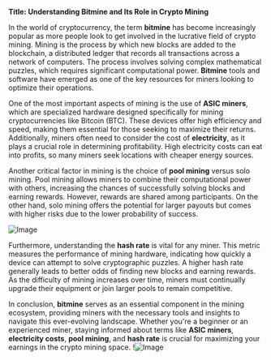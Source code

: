 **Title: Understanding Bitmine and Its Role in Crypto Mining**

In the world of cryptocurrency, the term **bitmine** has become increasingly popular as more people look to get involved in the lucrative field of crypto mining. Mining is the process by which new blocks are added to the blockchain, a distributed ledger that records all transactions across a network of computers. The process involves solving complex mathematical puzzles, which requires significant computational power. **Bitmine** tools and software have emerged as one of the key resources for miners looking to optimize their operations.

One of the most important aspects of mining is the use of **ASIC miners**, which are specialized hardware designed specifically for mining cryptocurrencies like Bitcoin (BTC). These devices offer high efficiency and speed, making them essential for those seeking to maximize their returns. Additionally, miners often need to consider the cost of **electricity**, as it plays a crucial role in determining profitability. High electricity costs can eat into profits, so many miners seek locations with cheaper energy sources.

Another critical factor in mining is the choice of **pool mining** versus solo mining. Pool mining allows miners to combine their computational power with others, increasing the chances of successfully solving blocks and earning rewards. However, rewards are shared among participants. On the other hand, solo mining offers the potential for larger payouts but comes with higher risks due to the lower probability of success.

![Image](https://github.com/user-attachments/assets/b6e7b7a2-655e-4d44-8baa-20c566a3cb65)

Furthermore, understanding the **hash rate** is vital for any miner. This metric measures the performance of mining hardware, indicating how quickly a device can attempt to solve cryptographic puzzles. A higher hash rate generally leads to better odds of finding new blocks and earning rewards. As the difficulty of mining increases over time, miners must continually upgrade their equipment or join larger pools to remain competitive.

In conclusion, **bitmine** serves as an essential component in the mining ecosystem, providing miners with the necessary tools and insights to navigate this ever-evolving landscape. Whether you're a beginner or an experienced miner, staying informed about terms like **ASIC miners**, **electricity costs**, **pool mining**, and **hash rate** is crucial for maximizing your earnings in the crypto mining space. !![Image](https://github.com/user-attachments/assets/b6e7b7a2-655e-4d44-8baa-20c566a3cb65)